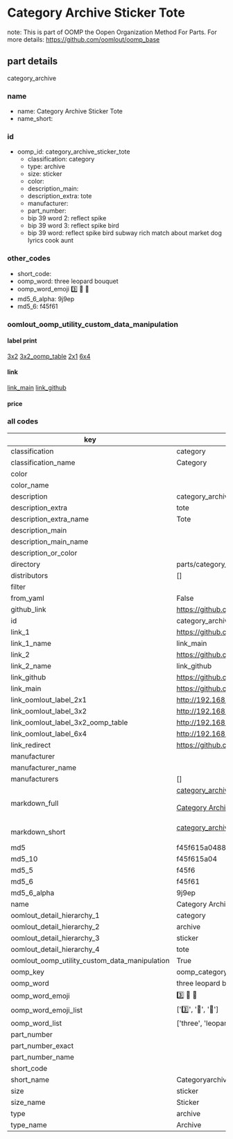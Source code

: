 # Category Archive Sticker Tote  

note: This is part of OOMP the Oopen Organization Method For Parts. For more details: https://github.com/oomlout/oomp_base

##  part details
  



category_archive



### name
* name: Category Archive Sticker Tote
* name_short: 
### id
* oomp_id: category_archive_sticker_tote
  * classification: category
  * type: archive
  * size: sticker
  * color: 
  * description_main: 
  * description_extra: tote
  * manufacturer: 
  * part_number: 
  * bip 39 word 2: reflect spike
  * bip 39 word 3: reflect spike bird
  * bip 39 word: reflect spike bird subway rich match about market dog lyrics cook aunt

### other_codes
* short_code: 
* oomp_word: three leopard bouquet
* oomp_word_emoji :three: :leopard: :bouquet:
* md5_6_alpha: 9j9ep
* md5_6: f45f61






### oomlout_oomp_utility_custom_data_manipulation
#### label print
[3x2](http://192.168.1.245:1112/?label=oomp%209j9ep)
[3x2_oomp_table](http://192.168.1.108:1112/?label=oomp%209j9ep)
[2x1](http://192.168.1.242:1112/?label=oomp%209j9ep)
[6x4](http://192.168.1.55:1112/?label=oomp%209j9ep)    

#### link

[link_main](https://github.com/oomlout/oomlout_oomp_version_1_messy/tree/main/parts/category_archive_sticker_tote) [link_github](https://github.com/oomlout/oomlout_oomp_version_1_messy/tree/main/parts/category_archive_sticker_tote)                             

#### price







### all codes 
| key | value |  
| --- | --- |  
| classification | category |  
| classification_name | Category |  
| color |  |  
| color_name |  |  
| description | category_archive |  
| description_extra | tote |  
| description_extra_name | Tote |  
| description_main |  |  
| description_main_name |  |  
| description_or_color |   |  
| directory | parts/category_archive_sticker_tote |  
| distributors | [] |  
| filter |  |  
| from_yaml | False |  
| github_link | https://github.com/oomlout/oomlout_oomp_part_src/tree/main/parts/category_archive_sticker_tote |  
| id | category_archive_sticker_tote |  
| link_1 | https://github.com/oomlout/oomlout_oomp_version_1_messy/tree/main/parts/category_archive_sticker_tote |  
| link_1_name | link_main |  
| link_2 | https://github.com/oomlout/oomlout_oomp_version_1_messy/tree/main/parts/category_archive_sticker_tote |  
| link_2_name | link_github |  
| link_github | https://github.com/oomlout/oomlout_oomp_version_1_messy/tree/main/parts/category_archive_sticker_tote |  
| link_main | https://github.com/oomlout/oomlout_oomp_version_1_messy/tree/main/parts/category_archive_sticker_tote |  
| link_oomlout_label_2x1 | http://192.168.1.242:1112/?label=oomp%209j9ep |  
| link_oomlout_label_3x2 | http://192.168.1.245:1112/?label=oomp%209j9ep |  
| link_oomlout_label_3x2_oomp_table | http://192.168.1.108:1112/?label=oomp%209j9ep |  
| link_oomlout_label_6x4 | http://192.168.1.55:1112/?label=oomp%209j9ep |  
| link_redirect | https://github.com/oomlout/oomlout_oomp_version_1_messy/tree/main/parts/category_archive_sticker_tote |  
| manufacturer |  |  
| manufacturer_name |  |  
| manufacturers | [] |  
| markdown_full | [category_archive_sticker_tote](none)<br>[](none)<br>[Category Archive Sticker Tote](none)<br><br> |  
| markdown_short | [category_archive_sticker_tote](none)<br><br> |  
| md5 | f45f615a0488200e235cad822d3475a1 |  
| md5_10 | f45f615a04 |  
| md5_5 | f45f6 |  
| md5_6 | f45f61 |  
| md5_6_alpha | 9j9ep |  
| name | Category Archive Sticker Tote |  
| oomlout_detail_hierarchy_1 | category |  
| oomlout_detail_hierarchy_2 | archive |  
| oomlout_detail_hierarchy_3 | sticker |  
| oomlout_detail_hierarchy_4 | tote |  
| oomlout_oomp_utility_custom_data_manipulation | True |  
| oomp_key | oomp_category_archive_sticker_tote |  
| oomp_word | three leopard bouquet |  
| oomp_word_emoji | :three: :leopard: :bouquet: |  
| oomp_word_emoji_list | [':three:', ':leopard:', ':bouquet:'] |  
| oomp_word_list | ['three', 'leopard', 'bouquet'] |  
| part_number |  |  
| part_number_exact |  |  
| part_number_name |  |  
| short_code |  |  
| short_name | Categoryarchive |  
| size | sticker |  
| size_name | Sticker |  
| type | archive |  
| type_name | Archive |  
